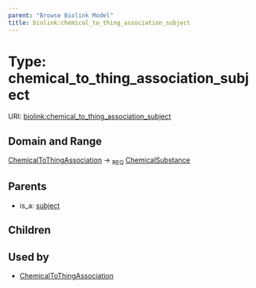 ```yaml
---
parent: "Browse Biolink Model"
title: biolink:chemical_to_thing_association_subject
---
```


# Type: chemical_to_thing_association_subject




URI: [biolink:chemical_to_thing_association_subject](https://w3id.org/biolink/vocab/chemical_to_thing_association_subject)



## Domain and Range

[ChemicalToThingAssociation](ChemicalToThingAssociation.md) ->  <sub>REQ</sub> [ChemicalSubstance](ChemicalSubstance.md)

## Parents

 *  is_a: [subject](subject.md)

## Children


## Used by

 * [ChemicalToThingAssociation](ChemicalToThingAssociation.md)
